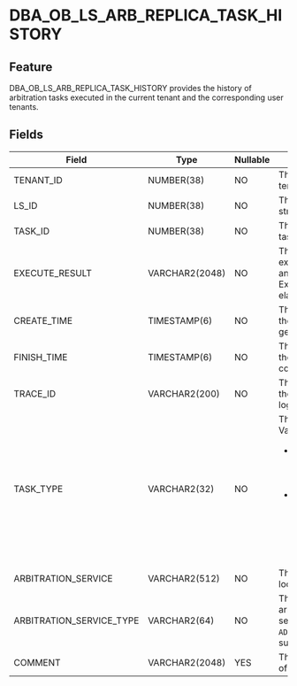 # DBA_OB_LS_ARB_REPLICA_TASK_HISTORY

## Feature

DBA_OB_LS_ARB_REPLICA_TASK_HISTORY provides the history of arbitration tasks executed in the current tenant and the corresponding user tenants. 

## Fields

| Field | Type | Nullable | Description |
| --- | --- | --- | --- |
| TENANT_ID | NUMBER(38) | NO | The ID of the tenant. |
| LS_ID | NUMBER(38) | NO | The ID of the log stream. |
| TASK_ID | NUMBER(38) | NO | The ID of the task. |
| EXECUTE_RESULT | VARCHAR2(2048) | NO | The task execution result and duration. Example: [ret:0; elapsed:72160;] |
| CREATE_TIME | TIMESTAMP(6) | NO | The time when the task was generated. |
| FINISH_TIME | TIMESTAMP(6) | NO | The time when the task was completed. |
| TRACE_ID | VARCHAR2(200) | NO | The trace ID of the task in the log. |
| TASK_TYPE | VARCHAR2(32) | NO | The task type. Valid values:<ul><li> `ADD REPLICA`: indicates a replica adding task. </li><li> `REMOVE REPLICA`: indicates a replica deletion task. </li></ul> |
| ARBITRATION_SERVICE | VARCHAR2(512) | NO | The arbitration location. |
| ARBITRATION_SERVICE_TYPE | VARCHAR2(64) | NO | The type of the arbitration service. Only `ADDR` is supported. |
| COMMENT | VARCHAR2(2048) | YES | The description of the task. |
